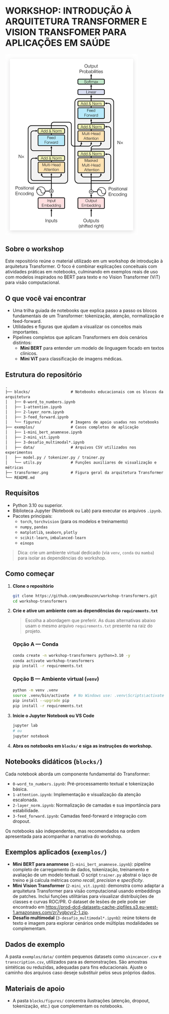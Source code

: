 # WORKSHOP: INTRODUÇÃO À ARQUITETURA TRANSFORMER E VISION TRANSFOMER PARA APLICAÇÕES EM SAÚDE

<img src="transformer.png" alt="Diagrama Transformer" width="420" />

## Sobre o workshop
Este repositório reúne o material utilizado em um workshop de introdução à arquitetura Transformer. O foco é combinar explicações conceituais com atividades práticas em notebooks, culminando em exemplos reais de uso com modelos inspirados no BERT para texto e no Vision Transformer (ViT) para visão computacional.

## O que você vai encontrar
- Uma trilha guiada de notebooks que explica passo a passo os blocos fundamentais de um Transformer: tokenização, atenção, normalização e feed-forward.
- Utilidades e figuras que ajudam a visualizar os conceitos mais importantes.
- Pipelines completos que aplicam Transformers em dois cenários distintos:
  - **Mini BERT** para entender um modelo de linguagem focado em textos clínicos.
  - **Mini ViT** para classificação de imagens médicas.

## Estrutura do repositório
```
.
├── blocks/                  # Notebooks educacionais com os blocos da arquitetura
│   ├── 0-word_to_numbers.ipynb
│   ├── 1-attention.ipynb
│   ├── 2-layer_norm.ipynb
│   ├── 3-feed_forward.ipynb
│   └── figures/             # Imagens de apoio usadas nos notebooks
├── exemplos/                # Casos completos de aplicação
│   ├── 1-mini_bert_anamnese.ipynb
│   ├── 2-mini_vit.ipynb
│   ├── 3-desafio_multimodal*.ipynb
│   ├── data/                # Arquivos CSV utilizados nos experimentos
│   ├── model.py / tokenizer.py / trainer.py
│   └── utils.py             # Funções auxiliares de visualização e métricas
├── transformer.png          # Figura geral da arquitetura Transformer
└── README.md
```

## Requisitos
- Python 3.10 ou superior.
- Biblioteca Jupyter (Notebook ou Lab) para executar os arquivos `.ipynb`.
- Pacotes principais:
  - `torch`, `torchvision` (para os modelos e treinamento)
  - `numpy`, `pandas`
  - `matplotlib`, `seaborn`, `plotly`
  - `scikit-learn`, `imbalanced-learn`
  - `einops`

> Dica: crie um ambiente virtual dedicado (via `venv`, `conda` ou `mamba`) para isolar as dependências do workshop.

## Como começar
1. **Clone o repositório**
   ```bash
   git clone https://github.com/peuBouzon/workshop-transformers.git
   cd workshop-transformers
   ```
2. **Crie e ative um ambiente com as dependências do `requirements.txt`**

   > Escolha a abordagem que preferir. As duas alternativas abaixo usam o mesmo arquivo `requirements.txt` presente na raiz do projeto.

   ### Opção A — Conda
   ```bash
   conda create -n workshop-transformers python=3.10 -y
   conda activate workshop-transformers
   pip install -r requirements.txt
   ```

   ### Opção B — Ambiente virtual (`venv`)
   ```bash
   python -m venv .venv
   source .venv/bin/activate  # No Windows use: .venv\Scripts\activate
   pip install --upgrade pip
   pip install -r requirements.txt
   ```

3. **Inicie o Jupyter Notebook ou VS Code**
   ```bash
   jupyter lab
   # ou
   jupyter notebook
   ```
4. **Abra os notebooks em `blocks/` e siga as instruções do workshop.**

## Notebooks didáticos (`blocks/`)
Cada notebook aborda um componente fundamental do Transformer:
- `0-word_to_numbers.ipynb`: Pré-processamento textual e tokenização básica.
- `1-attention.ipynb`: Implementação e visualização da atenção escalonada.
- `2-layer_norm.ipynb`: Normalização de camadas e sua importância para estabilidade.
- `3-feed_forward.ipynb`: Camadas feed-forward e integração com dropout.

Os notebooks são independentes, mas recomendados na ordem apresentada para acompanhar a narrativa do workshop.

## Exemplos aplicados (`exemplos/`)
- **Mini BERT para anamnese** (`1-mini_bert_anamnese.ipynb`): pipeline completo de carregamento de dados, tokenização, treinamento e avaliação de um modelo textual. O script `trainer.py` abstrai o laço de treino e já calcula métricas como *recall*, *precision* e *specificity*.
- **Mini Vision Transformer** (`2-mini_vit.ipynb`): demonstra como adaptar a arquitetura Transformer para visão computacional usando embeddings de patches. Inclui funções utilitárias para visualizar distribuições de classes e curvas ROC/PR. O dataset de lesões de pele pode ser encontrado em https://prod-dcd-datasets-cache-zipfiles.s3.eu-west-1.amazonaws.com/zr7vgbcyr2-1.zip.
- **Desafio multimodal** (`3-desafio_multimodal*.ipynb`): reúne tokens de texto e imagem para explorar cenários onde múltiplas modalidades se complementam.

## Dados de exemplo
A pasta `exemplos/data/` contém pequenos datasets como `skincancer.csv` e `transcription.csv`, utilizados para as demonstrações. São amostras sintéticas ou reduzidas, adequadas para fins educacionais. Ajuste o caminho dos arquivos caso deseje substituir pelos seus próprios dados.

## Materiais de apoio
- A pasta `blocks/figures/` concentra ilustrações (atenção, dropout, tokenização, etc.) que complementam os notebooks.